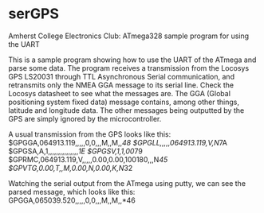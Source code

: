 serGPS
===========

Amherst College Electronics Club: ATmega328 sample program for using the UART

This is a sample program showing how to use the UART of the ATmega and parse some data. The program receives a transmission from the Locosys GPS LS20031 through TTL Asynchronous Serial communication, and retransmits only the NMEA GGA message to its serial line. Check the Locosys datasheet to see what the messages are. The GGA (Global positioning system fixed data) message contains, among other things, latitude and longitude data.
The other messages being outputted by the GPS are simply ignored by the microcontroller.
 
 A usual transmission from the GPS looks like this:
 $GPGGA,064913.119,,,,,0,0,,,M,,M,,*48
 $GPGLL,,,,,064913.119,V,N*7A
 $GPGSA,A,1,,,,,,,,,,,,,,,*1E
 $GPGSV,1,1,00*79
 $GPRMC,064913.119,V,,,,,0.00,0.00,100180,,,N*45
 $GPVTG,0.00,T,,M,0.00,N,0.00,K,N*32
 
Watching the serial output from the ATmega using putty, we can see the parsed message, which looks like this:
 GPGGA,065039.520,,,,,0,0,,,M,,M,,*46
